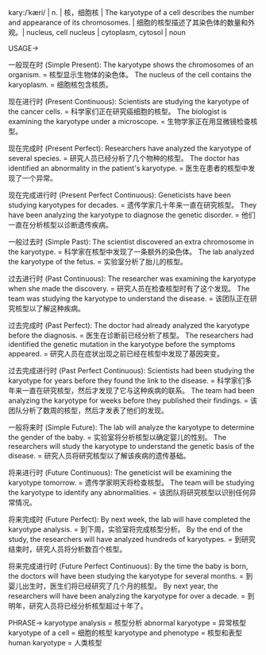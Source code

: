 kary:/ˈkæri/ | n. | 核，细胞核 | The karyotype of a cell describes the number and appearance of its chromosomes. |  细胞的核型描述了其染色体的数量和外观。| nucleus, cell nucleus | cytoplasm, cytosol | noun

USAGE->

一般现在时 (Simple Present):
The karyotype shows the chromosomes of an organism. = 核型显示生物体的染色体。
The nucleus of the cell contains the karyoplasm. = 细胞核包含核质。

现在进行时 (Present Continuous):
Scientists are studying the karyotype of the cancer cells. = 科学家们正在研究癌细胞的核型。
The biologist is examining the karyotype under a microscope. = 生物学家正在用显微镜检查核型。

现在完成时 (Present Perfect):
Researchers have analyzed the karyotype of several species. = 研究人员已经分析了几个物种的核型。
The doctor has identified an abnormality in the patient's karyotype. = 医生在患者的核型中发现了一个异常。

现在完成进行时 (Present Perfect Continuous):
Geneticists have been studying karyotypes for decades. = 遗传学家几十年来一直在研究核型。
They have been analyzing the karyotype to diagnose the genetic disorder. = 他们一直在分析核型以诊断遗传疾病。

一般过去时 (Simple Past):
The scientist discovered an extra chromosome in the karyotype. = 科学家在核型中发现了一条额外的染色体。
The lab analyzed the karyotype of the fetus. = 实验室分析了胎儿的核型。

过去进行时 (Past Continuous):
The researcher was examining the karyotype when she made the discovery. = 研究人员在检查核型时有了这个发现。
The team was studying the karyotype to understand the disease. = 该团队正在研究核型以了解这种疾病。

过去完成时 (Past Perfect):
The doctor had already analyzed the karyotype before the diagnosis. = 医生在诊断前已经分析了核型。
The researchers had identified the genetic mutation in the karyotype before the symptoms appeared. = 研究人员在症状出现之前已经在核型中发现了基因突变。

过去完成进行时 (Past Perfect Continuous):
Scientists had been studying the karyotype for years before they found the link to the disease. = 科学家们多年来一直在研究核型，然后才发现了它与这种疾病的联系。
The team had been analyzing the karyotype for weeks before they published their findings. = 该团队分析了数周的核型，然后才发表了他们的发现。

一般将来时 (Simple Future):
The lab will analyze the karyotype to determine the gender of the baby. = 实验室将分析核型以确定婴儿的性别。
The researchers will study the karyotype to understand the genetic basis of the disease. = 研究人员将研究核型以了解该疾病的遗传基础。


将来进行时 (Future Continuous):
The geneticist will be examining the karyotype tomorrow. = 遗传学家明天将检查核型。
The team will be studying the karyotype to identify any abnormalities. = 该团队将研究核型以识别任何异常情况。

将来完成时 (Future Perfect):
By next week, the lab will have completed the karyotype analysis. = 到下周，实验室将完成核型分析。
By the end of the study, the researchers will have analyzed hundreds of karyotypes. = 到研究结束时，研究人员将分析数百个核型。

将来完成进行时 (Future Perfect Continuous):
By the time the baby is born, the doctors will have been studying the karyotype for several months. = 到婴儿出生时，医生们将已经研究了几个月的核型。
By next year, the researchers will have been analyzing the karyotype for over a decade. = 到明年，研究人员将已经分析核型超过十年了。

PHRASE->
karyotype analysis = 核型分析
abnormal karyotype =  异常核型
karyotype of a cell = 细胞的核型
karyotype and phenotype = 核型和表型
human karyotype = 人类核型
